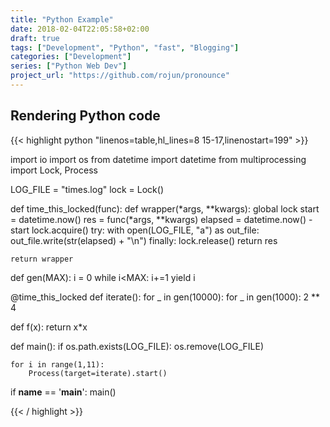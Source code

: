 ```yaml
---
title: "Python Example"
date: 2018-02-04T22:05:58+02:00
draft: true
tags: ["Development", "Python", "fast", "Blogging"]
categories: ["Development"]
series: ["Python Web Dev"]
project_url: "https://github.com/rojun/pronounce"
---
```


Rendering Python code
------------------

{{< highlight python "linenos=table,hl_lines=8 15-17,linenostart=199" >}}

import io
import os
from datetime import datetime
from multiprocessing import Lock, Process

LOG_FILE = "times.log"
lock = Lock()

def time_this_locked(func):
    def wrapper(*args, **kwargs):
        global lock
        start = datetime.now()
        res = func(*args, **kwargs)
        elapsed = datetime.now() - start
        lock.acquire()
        try:
            with open(LOG_FILE, "a") as out_file:
                out_file.write(str(elapsed) + "\n")
        finally:
            lock.release()
        return res

    return wrapper


def gen(MAX):
    i = 0
    while i<MAX:
        i+=1
        yield i


@time_this_locked
def iterate():
    for _ in gen(10000):
        for _ in gen(1000):
            2 ** 4


def f(x):
    return x*x


def main():
    if os.path.exists(LOG_FILE):
        os.remove(LOG_FILE)

    for i in range(1,11):
        Process(target=iterate).start()
    

if __name__ == '__main__':
    main()

{{< / highlight >}}

